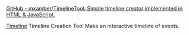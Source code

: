 
[GitHub - mxamber/TimelineTool: Simple timeline creator implemented in HTML & JavaScript.](https://github.com/mxamber/TimelineTool)

[Timeline](https://timeline.knightlab.com/)
Timeline Creation Tool
Make an interactive timeline of events.
